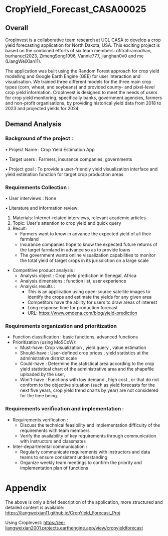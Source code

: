 # CropYield_Forecast_CASA00025
## Overall
CropInvest is a collaborative team research at UCL CASA to develop a crop yield forecasting application for North Dakota, USA. This exciting project is based on the combined efforts of six team members: ofitrahramadhan, burhanucl2023, ZimengSong1996, Vannie777, jianghan0v0 and me (LiangWeiXian11).

The application was built using the Random Forest approach for crop yield modelling and Google Earth Engine (GEE) for user interaction and visualisation. We trained three different models for the three main crop types (corn, wheat, and soybeans) and provided county- and pixel-level crop yield information. CropInvest is designed to meet the needs of users for crop yield monitoring, specifically banks, government agencies, farmers and non-profit organisations, by providing historical yield data from 2018 to 2023 and projected yields for 2024.

## Demand Analysis
### Background of the project :
•	Project Name : Crop Yield Estimation App

•	Target users : Farmers, insurance companies, governments

•	Project goal : To provide a user-friendly yield visualization interface and yield estimation function for target crop production areas

### Requirements Collection :
•	User interviews : None

•	Literature and information review:
1. Materials: Internet-related interviews, relevant academic articles
2. Topic: User's attention to crop yield and quick query
3. Result:
    - Farmers want to know in advance the expected yield of all their farmland
    - Insurance companies hope to know the expected future returns of the target farmland in advance so as to provide loans
    - The government wants online visualization capabilities to monitor the total yield of target crops in its jurisdiction on a large scale

-	Competitive product analysis :
    -	Analysis object : Crop yield prediction in Senegal, Africa 
    -	Analysis dimensions : function list, user experience
    -	Analysis results :
        -	This is an application using open-source satellite images to identify the crops and estimate the yields for any given area
        -	Competitors have the ability for users to draw areas of interest
        -	Long response time for production forecast
        -	URL: https://www.omdena.com/blog/yield-prediction

### Requirements organization and prioritization
-	Function classification : basic functions, advanced functions
-	Prioritization (using MoSCoW):
    -	Must-have: Crop visualization , yield query , value estimation
    -	Should-have : User-defined crop prices , yield statistics at the administrative district scale
    -	Could-have : Determine the statistical area according to the crop yield statistical chart of the administrative area and the shapefile uploaded by the user,
    -	Won't-have : Functions with low demand , high cost , or that do not conform to the objective situation (such as yield forecasts for the next five years, crop yield trend charts by year) are not considered for the time being.

### Requirements verification and implementation :
-	Requirements verification :
    -	Discuss the technical feasibility and implementation difficulty of the requirements with team members
    -	Verify the availability of key requirements through communication with instructors and classmates
-	Inter-departmental communication :
    -	Regularly communicate requirements with instructors and data teams to ensure consistent understanding
    -	Organize weekly team meetings to confirm the priority and implementation plan of functions


# Appendix

The above is only a brief description of the application, more structured and detailed content is available: https://liangweixian11.github.io/CropYield_Forecast_Proj

Using CropInvest: https://ee-liangweixian2001.projects.earthengine.app/view/cropyieldforecast

<!-- 
这是一个多行注释


- 一级项目一
  - 二级项目一
    - 三级项目一
    - 三级项目二
  - 二级项目二
- 一级项目二
  - 二级项目一
    - 三级项目一
    - 三级项目二
  - 二级项目二
  
-->




